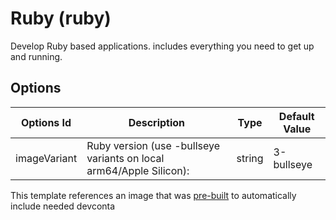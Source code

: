 
# Ruby (ruby)

Develop Ruby based applications. includes everything you need to get up and running.

## Options

| Options Id | Description | Type | Default Value |
|-----|-----|-----|-----|
| imageVariant | Ruby version (use -bullseye variants on local arm64/Apple Silicon): | string | 3-bullseye |

This template references an image that was [pre-built](https://containers.dev/implementors/reference/#prebuilding) to automatically include needed devconta